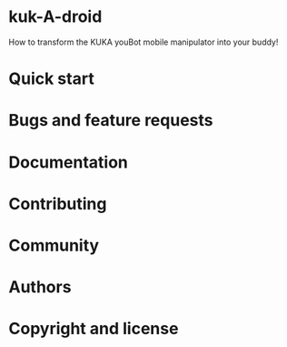 kuk-A-droid
===========

How to transform the KUKA youBot mobile manipulator into your buddy!

Quick start
===========

Bugs and feature requests
=========================

Documentation
=============


Contributing
============


Community
=========


Authors
=======


Copyright and license
=====================

